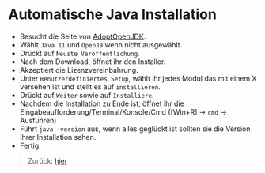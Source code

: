 # Automatische Java Installation
- Besucht die Seite von [AdoptOpenJDK](https://adoptopenjdk.net/?variant=openjdk11&jvmVariant=openj9).
- Wählt `Java 11` und `OpenJ9` wenn nicht ausgewählt.
- Drückt auf `Neuste Veröffentlichung`.
- Nach dem Download, öffnet ihr den Installer.
- Akzeptiert die Lizenzvereinbahrung.
- Unter `Benutzerdefiniertes Setup`, wählt ihr jedes Modul das mit einem X versehen ist und stellt es auf `installieren`.
- Drückt auf `Weiter` sowie auf `Installiere`.
- Nachdem die Installation zu Ende ist, öffnet ihr die Eingabeaufforderung/Terminal/Konsole/Cmd ([Win+R] -> `cmd` -> Ausführen)
- Führt `java -version` aus, wenn alles geglückt ist sollten sie die Version ihrer Installation sehen.
- Fertig.

> Zurück: [hier](installation/README.md)
